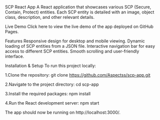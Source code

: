 SCP React App
A React application that showcases various SCP (Secure, Contain, Protect) entities. Each SCP entity is detailed with an image, object class, description, and other relevant details.

Live Demo
Click here to view the live demo of the app deployed on GitHub Pages.

Features
Responsive design for desktop and mobile viewing.
Dynamic loading of SCP entities from a JSON file.
Interactive navigation bar for easy access to different SCP entities.
Smooth scrolling and user-friendly interface.


Installation & Setup
To run this project locally:

1.Clone the repository:
git clone https://github.com/Aspectss/scp-app.git

2.Navigate to the project directory:
cd scp-app

3.Install the required packages:
npm install

4.Run the React development server:
npm start

The app should now be running on http://localhost:3000/.
